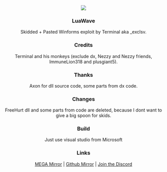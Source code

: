 <div align="Center">
<img src="https://r2.e-z.host/12cede31-d0e6-4933-a1c9-49bfdf31f5d7/ckajzyn8.png">

### LuaWave

Skidded + Pasted Winforms exploit by Terminal aka _exclsv. 

### Credits

Terminal and his monkeys (exclude dx, Nezzy and Nezzy friends, ImmuneLion318 and plusgiant5).

### Thanks
Axon for dll source code, some parts from dx code.

### Changes
FreeHurt dll and some parts from code are deleted, because I dont want to give a big spoon for skids.

### Build
Just use visual studio from Microsoft

### Links
[MEGA Mirror](https://mega.nz/file/KrRESbhJ#V1jWN2UHHqWEW6bEcJM6sVj1iYcGRpDAtkpOqTUYpNE) | [Github Mirror](https://github.com/CatsPnewed1337/LuaWave/blob/main/LuaWave%20(Discontiuned).zip?raw=true) | [Join the Discord](https://discord.com/invite/kGHMbRzwGt)


</div>
